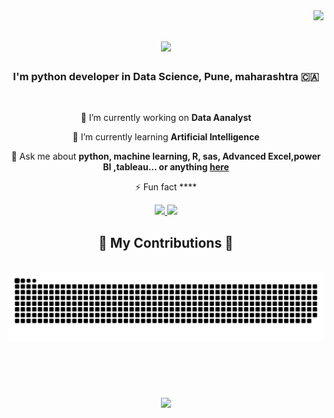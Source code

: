 <img align="right" src="https://visitor-badge.laobi.icu/badge?page_id=salesp07.salesp07" />

<h1 align="center">
    <img src="https://readme-typing-svg.herokuapp.com/?font=Righteous&size=35&center=true&vCenter=true&width=500&height=70&duration=4000&lines=Hi+There!+👋; + i'm lalit here !;" />
</h1>

<h3 align="center">I'm python developer in Data Science, Pune, maharashtra 🇨🇦</h3>
 
<br/>

<div align="center">
 
 🔭 I’m currently working on **Data Aanalyst**
 
 🌱 I’m currently learning **Artificial Intelligence**

 💬 Ask me about **python, machine learning, R, sas, Advanced Excel,power BI ,tableau... or anything [here](https://github.com/lalitssonawane)**

 ⚡ Fun fact ****
 
 </div>
 
<div align="center"> 
  <a href="https://www.linkedin.com/in/lalitssonawane-dataanalyst/" target="_blank">
    <img src="https://img.shields.io/badge/LinkedIn-0077B5?style=for-the-badge&logo=linkedin&logoColor=white" target="_blank" />
  </a>
  <a href="https://linktr.ee/lalitssonawane" target="_blank">
     <img src="https://img.shields.io/badge/Portfolio-FF5722?style=for-the-badge&logo=todoist&logoColor=white" target="_blank" /> <!-- sqlite, safari, google-chrome are other good icon options -->
  </a>
</div>
<div align="center">
  <h2>🐍 My Contributions 🐍</h2>
  <br>
  <img alt="snake eating my contributions" src="https://raw.githubusercontent.com/salesp07/salesp07/output/github-contribution-grid-snake.svg" />
  
  <br/><br/><br/>
</div>

<h3 align="center">
    <img src="https://readme-typing-svg.herokuapp.com/?font=Righteous&size=25&center=true&vCenter=true&width=500&height=70&duration=4000&lines=Thanks+for+visiting!+✌️;+Shoot+me+a+message+on+Linkedin!;I'm+always+down+to+collab+:)">
</h3>

<br/>
